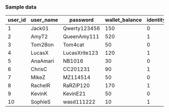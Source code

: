 ### Sample data

| user_id | user_name | password        | wallet_balance | identity | email              |
|---------|-----------|-----------------|----------------|----------|--------------------|
| 1       | Jack01    | Qwerty123456    | 150              | 0        | jack01@mail.com    |
| 2       | AmyT2     | QueenAmy111     | 520              | 1        | amyt2@qq.com       |
| 3       | Tom2Bon   | Tom4cat         | 50              | 0        | tomb3@msn.com      |
| 4       | LucasX    | LucasXrite123   | 120              | 1        | lucasx@gmail.com   |
| 5       | AnaAmari  | NB1016          | 30              | 0        | annaq@gmail.com    |
| 6       | ChrisC    | CC201231        | 90              | 1        | chrisc@163.com     |
| 7       | MikeZ     | MZ114514        | 50              | 0        | mikez@qq.com       |
| 8       | RachelR   | RaRZiP120       | 170              | 1        | rachelr@gmail.com  |
| 9       | KevinK    | KevinE21        | 50              | 0        | kevink@msn.com     |
| 10      | SophieS   | wasd111222      | 10              | 1        | sophies@163.com    |
